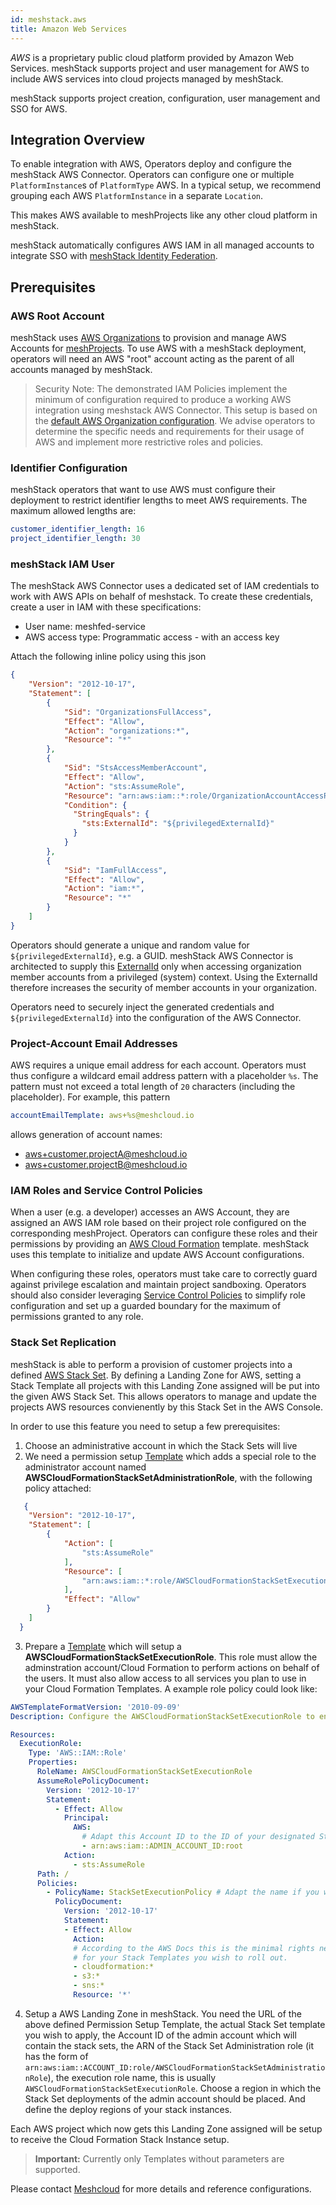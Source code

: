 ```yaml
---
id: meshstack.aws
title: Amazon Web Services
---
```


*AWS* is a proprietary public cloud platform provided by Amazon Web Services. meshStack supports project and user management for AWS to include AWS services into cloud projects managed by meshStack.

meshStack supports project creation, configuration, user management and SSO for AWS.

## Integration Overview

To enable integration with AWS, Operators deploy and configure the meshStack AWS Connector. Operators can configure one or multiple `PlatformInstance`s of `PlatformType` AWS. In a typical setup, we recommend grouping each AWS `PlatformInstance` in a separate `Location`.

This makes AWS available to meshProjects like any other cloud platform in meshStack.

meshStack automatically configures AWS IAM in all managed accounts to integrate SSO with [meshStack Identity Federation](./meshstack.identity-federation.md).

## Prerequisites

### AWS Root Account

meshStack uses [AWS Organizations](https://aws.amazon.com/organizations/) to provision and manage AWS Accounts for [meshProjects](./meshcloud.project.md). To use AWS with a meshStack deployment, operators will need an AWS "root" account acting as the parent of all accounts managed by meshStack.

> Security Note: The demonstrated IAM Policies implement the minimum of configuration required to produce
> a working AWS integration using meshstack AWS Connector. This setup is based on the [default AWS Organization configuration](https://docs.aws.amazon.com/organizations/latest/userguide/orgs_manage_accounts_access.html).
> We advise operators to determine the specific needs and requirements for their usage of AWS and implement more restrictive
> roles and policies.

### Identifier Configuration

meshStack operators that want to use AWS must configure their deployment to restrict identifier lengths to meet AWS requirements. The maximum allowed lengths are:

```yaml
customer_identifier_length: 16
project_identifier_length: 30
```

### meshStack IAM User

The meshStack AWS Connector uses a dedicated set of IAM credentials to work with AWS APIs on behalf of meshstack. To create these credentials, create a user in IAM with these specifications:

- User name: meshfed-service
- AWS access type: Programmatic access - with an access key

Attach the following inline policy using this json

```json
{
    "Version": "2012-10-17",
    "Statement": [
        {
            "Sid": "OrganizationsFullAccess",
            "Effect": "Allow",
            "Action": "organizations:*",
            "Resource": "*"
        },
        {
            "Sid": "StsAccessMemberAccount",
            "Effect": "Allow",
            "Action": "sts:AssumeRole",
            "Resource": "arn:aws:iam::*:role/OrganizationAccountAccessRole",
            "Condition": {
              "StringEquals": {
                "sts:ExternalId": "${privilegedExternalId}"
              }
            }
        },
        {
            "Sid": "IamFullAccess",
            "Effect": "Allow",
            "Action": "iam:*",
            "Resource": "*"
        }
    ]
}
```

Operators should generate a unique and random value for `${privilegedExternalId}`, e.g. a GUID. meshStack AWS Connector is architected
to supply this [ExternalId](https://docs.aws.amazon.com/IAM/latest/UserGuide/id_roles_create_for-user_externalid.html) only
when accessing organization member accounts from a privileged (system) context. Using the ExternalId therefore increases
the security of member accounts in your organization.

Operators need to securely inject the generated credentials and `${privilegedExternalId}` into the configuration of the AWS Connector.

### Project-Account Email Addresses

AWS requires a unique email address for each account. Operators must thus configure a wildcard email address pattern with a placeholder `%s`. The pattern must not exceed a total length of `20` characters (including the placeholder). For example, this pattern

```yaml
accountEmailTemplate: aws+%s@meshcloud.io
```

allows generation of account names:

- aws+customer.projectA@meshcloud.io
- aws+customer.projectB@meshcloud.io

### IAM Roles and Service Control Policies

When a user (e.g. a developer) accesses an AWS Account, they are assigned an AWS IAM role based on their project role configured on the corresponding meshProject. Operators can configure these roles and their permissions by providing an [AWS Cloud Formation](https://aws.amazon.com/cloudformation/) template. meshStack uses this template to initialize and update AWS Account configurations.

When configuring these roles, operators must take care to correctly guard against privilege escalation and maintain project sandboxing. Operators should also consider leveraging [Service Control Policies](https://docs.aws.amazon.com/organizations/latest/userguide/orgs_manage_policies_scp.html) to simplify role configuration and set up a guarded boundary for the maximum of permissions granted to any role.

### Stack Set Replication

meshStack is able to perform a provision of customer projects into a defined [AWS Stack Set](https://docs.aws.amazon.com/AWSCloudFormation/latest/UserGuide/what-is-cfnstacksets.html). By defining a Landing Zone for AWS, setting a Stack Template all projects with this Landing Zone assigned will be put into the given AWS Stack Set. This allows operators to manage and update the projects AWS resources convienently by this Stack Set in the AWS Console.

In order to use this feature you need to setup a few prerequisites:

1. Choose an administrative account in which the Stack Sets will live
2. We need a permission setup [Template](https://aws.amazon.com/cloudformation/aws-cloudformation-templates/) which adds a special role to the administrator account named **AWSCloudFormationStackSetAdministrationRole**, with the following policy attached:

```json
   {
    "Version": "2012-10-17",
    "Statement": [
        {
            "Action": [
                "sts:AssumeRole"
            ],
            "Resource": [
                "arn:aws:iam::*:role/AWSCloudFormationStackSetExecutionRole"
            ],
            "Effect": "Allow"
        }
    ]
  }
```

3. Prepare a [Template](https://aws.amazon.com/cloudformation/aws-cloudformation-templates/) which will setup a **AWSCloudFormationStackSetExecutionRole**. This role must allow the adminstration account/Cloud Formation to perform actions on behalf of the users. It must also allow access to all services you plan to use in your Cloud Formation Templates. A example role policy could look like:

```yml
AWSTemplateFormatVersion: '2010-09-09'
Description: Configure the AWSCloudFormationStackSetExecutionRole to enable use of your account as a target account in AWS CloudFormation StackSets.

Resources:
  ExecutionRole:
    Type: 'AWS::IAM::Role'
    Properties:
      RoleName: AWSCloudFormationStackSetExecutionRole
      AssumeRolePolicyDocument:
        Version: '2012-10-17'
        Statement:
          - Effect: Allow
            Principal:
              AWS:
                # Adapt this Account ID to the ID of your designated Stack Set admin account
                - arn:aws:iam::ADMIN_ACCOUNT_ID:root
            Action:
              - sts:AssumeRole
      Path: /
      Policies:
        - PolicyName: StackSetExecutionPolicy # Adapt the name if you want
          PolicyDocument:
            Version: '2012-10-17'
            Statement:
            - Effect: Allow
              Action:
              # According to the AWS Docs this is the minimal rights needed for StackSets to work. Please extend it with the specific rights needed
              # for your Stack Templates you wish to roll out.
              - cloudformation:*
              - s3:*
              - sns:*
              Resource: '*'
```

4. Setup a AWS Landing Zone in meshStack. You need the URL of the above defined Permission Setup Template, the actual Stack Set template you wish to apply, the Account ID of the admin account which will contain the stack sets, the ARN of the Stack Set Administration role (it has the form of `arn:aws:iam::ACCOUNT_ID:role/AWSCloudFormationStackSetAdministrationRole`), the execution role name, this is usually `AWSCloudFormationStackSetExecutionRole`. Choose a region in which the Stack Set deployments of the admin account should be placed. And define the deploy regions of your stack instances.

Each AWS project which now gets this Landing Zone assigned will be setup to receive the Cloud Formation Stack Instance setup.

> **Important:** Currently only Templates without parameters are supported.

Please contact [Meshcloud](https://www.meshcloud.io/en/team/) for more details and reference configurations.
